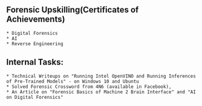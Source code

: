 ## Forensic Upskilling(Certificates of Achievements)
    * Digital Forensics
    * AI
    * Reverse Engineering

## Internal Tasks:
    * Technical Writeups on "Running Intel OpenVINO and Running Inferences of Pre-Trained Models" - on Windows 10 and Ubuntu
    * Solved Forensic Crossword from 4N6 (available in Facebook),
    * An Article on "Forensic Basics of Machine 2 Brain Interface" and "AI on Digital Forensics" 
